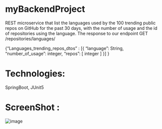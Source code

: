 # myBackendProject
 REST microservice that list the languages used by the 100 trending public repos on GitHub for the past 30 days, with the number of usage and the id of repositories using the language.
The response to our endpoint GET	/repositories/languages/

{“Languages_trending_repos_dtos” : [{
“language”: String, 
  	“number_of_usage”: integer,
“repos”: [ integer ]
}]
}

# Technologies:

SpringBoot, 
JUnit5

# ScreenShot :

![image](https://user-images.githubusercontent.com/85487855/125093154-58a69c00-e0d2-11eb-986d-2abe19d8de81.png)
